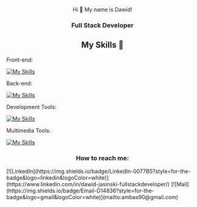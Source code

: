 <div  align="center"> 
Hi 👋 My name is Dawid!
  <h3>Full Stack Developer</h3>
</div>

<h2 align="center">My Skills 🧠</h2>

<p>Front-end:</p>

[![My Skills](https://skillicons.dev/icons?i=html,css,js,react,redux,wordpress)](https://skillicons.dev)

<p>Back-end:</p>

[![My Skills](https://skillicons.dev/icons?i=nodejs,express,mongodb)](https://skillicons.dev)

<p>Development Tools:</p>

[![My Skills](https://skillicons.dev/icons?i=vscode,git,figma,postman)](https://skillicons.dev)

<p>Multimedia Tools:</p>

[![My Skills](https://skillicons.dev/icons?i=ae,au,ps)](https://skillicons.dev)

<h3 align="center">How to reach me:</h3>
[![LinkedIn](https://img.shields.io/badge/LinkedIn-0077B5?style=for-the-badge&logo=linkedin&logoColor=white)](https://www.linkedin.com/in/dawid-jasinski-fullstackdeveloper/)  
[![Mail](https://img.shields.io/badge/Email-D14836?style=for-the-badge&logo=gmail&logoColor=white)](mailto:ambas90@gmail.com)
<!--
**ambas90/ambas90** is a ✨ _special_ ✨ repository because its `README.md` (this file) appears on your GitHub profile.

Here are some ideas to get you started:

- 🔭 I’m currently working on ...
- 🌱 I’m currently learning ...
- 👯 I’m looking to collaborate on ...
- 🤔 I’m looking for help with ...
- 💬 Ask me about ...
- 📫 How to reach me: ...
- 😄 Pronouns: ...
- ⚡ Fun fact: ...
-->
